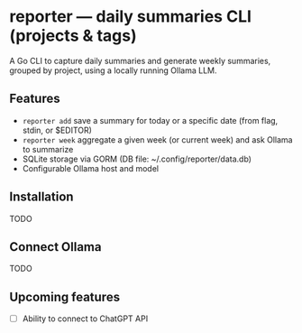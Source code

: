 # reporter — daily summaries CLI (projects & tags)

A Go CLI to capture daily summaries and generate weekly summaries, grouped by project, using a locally running Ollama LLM.

## Features
- `reporter add` save a summary for today or a specific date (from flag, stdin, or $EDITOR)
- `reporter week` aggregate a given week (or current week) and ask Ollama to summarize
- SQLite storage via GORM (DB file: ~/.config/reporter/data.db)
- Configurable Ollama host and model

## Installation
TODO

## Connect Ollama
TODO

## Upcoming features
- [ ] Ability to connect to ChatGPT API
